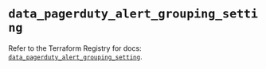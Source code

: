 # `data_pagerduty_alert_grouping_setting`

Refer to the Terraform Registry for docs: [`data_pagerduty_alert_grouping_setting`](https://registry.terraform.io/providers/pagerduty/pagerduty/3.30.2/docs/data-sources/alert_grouping_setting).
